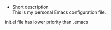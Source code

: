* Short description  
This is my personal Emacs configuration file. 

init.el file has lower priority than .emacs
